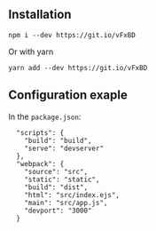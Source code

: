## Installation

`npm i --dev https://git.io/vFxBD`

Or with yarn

`yarn add --dev https://git.io/vFxBD`

## Configuration exaple

In the `package.json`:

```
  "scripts": {
    "build": "build",
    "serve": "devserver"
  },
  "webpack": {
    "source": "src",
    "static": "static",
    "build": "dist",
    "html": "src/index.ejs",
    "main": "src/app.js",
    "devport": "3000"
  }
```
